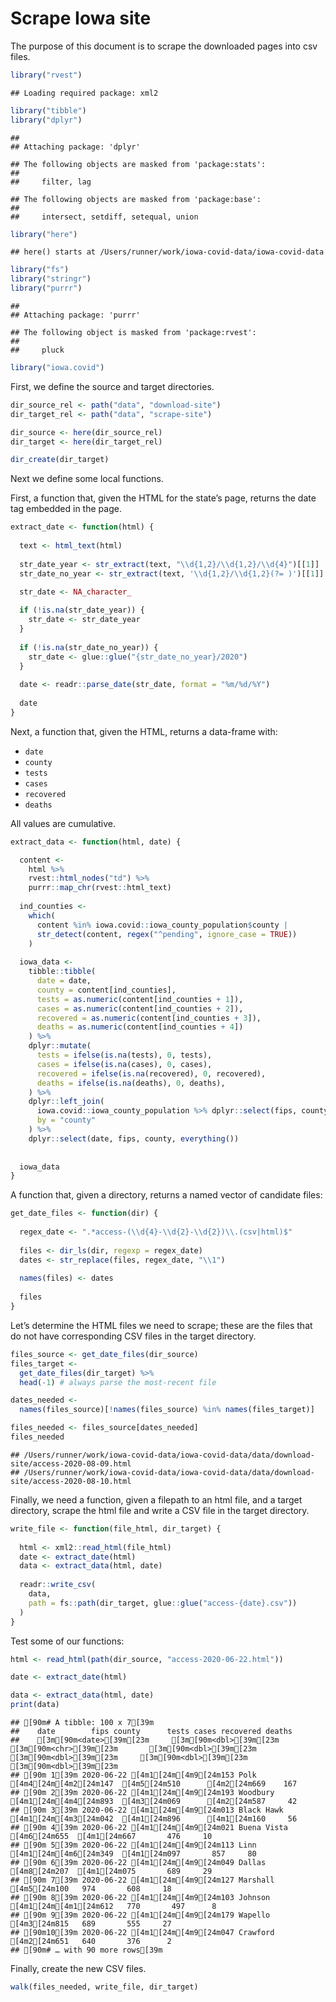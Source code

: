 Scrape Iowa site
================

The purpose of this document is to scrape the downloaded pages into csv
files.

``` r
library("rvest")
```

    ## Loading required package: xml2

``` r
library("tibble")
library("dplyr")
```

    ## 
    ## Attaching package: 'dplyr'

    ## The following objects are masked from 'package:stats':
    ## 
    ##     filter, lag

    ## The following objects are masked from 'package:base':
    ## 
    ##     intersect, setdiff, setequal, union

``` r
library("here")
```

    ## here() starts at /Users/runner/work/iowa-covid-data/iowa-covid-data

``` r
library("fs")
library("stringr")
library("purrr")
```

    ## 
    ## Attaching package: 'purrr'

    ## The following object is masked from 'package:rvest':
    ## 
    ##     pluck

``` r
library("iowa.covid")
```

First, we define the source and target directories.

``` r
dir_source_rel <- path("data", "download-site")
dir_target_rel <- path("data", "scrape-site")

dir_source <- here(dir_source_rel)
dir_target <- here(dir_target_rel)

dir_create(dir_target)
```

Next we define some local functions.

First, a function that, given the HTML for the state’s page, returns the
date tag embedded in the page.

``` r
extract_date <- function(html) {
  
  text <- html_text(html)
  
  str_date_year <- str_extract(text, "\\d{1,2}/\\d{1,2}/\\d{4}")[[1]]
  str_date_no_year <- str_extract(text, '\\d{1,2}/\\d{1,2}(?= )')[[1]]

  str_date <- NA_character_
  
  if (!is.na(str_date_year)) {
    str_date <- str_date_year
  }
  
  if (!is.na(str_date_no_year)) {
    str_date <- glue::glue("{str_date_no_year}/2020")
  }
  
  date <- readr::parse_date(str_date, format = "%m/%d/%Y")
  
  date
}
```

Next, a function that, given the HTML, returns a data-frame with:

  - `date`
  - `county`
  - `tests`
  - `cases`
  - `recovered`
  - `deaths`

All values are cumulative.

``` r
extract_data <- function(html, date) {

  content <-
    html %>%
    rvest::html_nodes("td") %>%
    purrr::map_chr(rvest::html_text)
  
  ind_counties <- 
    which(
      content %in% iowa.covid::iowa_county_population$county |
      str_detect(content, regex("^pending", ignore_case = TRUE))  
    )
  
  iowa_data <- 
    tibble::tibble(
      date = date,
      county = content[ind_counties],
      tests = as.numeric(content[ind_counties + 1]),
      cases = as.numeric(content[ind_counties + 2]),
      recovered = as.numeric(content[ind_counties + 3]),
      deaths = as.numeric(content[ind_counties + 4])
    ) %>%
    dplyr::mutate(
      tests = ifelse(is.na(tests), 0, tests),
      cases = ifelse(is.na(cases), 0, cases),
      recovered = ifelse(is.na(recovered), 0, recovered),
      deaths = ifelse(is.na(deaths), 0, deaths),
    ) %>% 
    dplyr::left_join(
      iowa.covid::iowa_county_population %>% dplyr::select(fips, county),
      by = "county"
    ) %>%
    dplyr::select(date, fips, county, everything())
    
  
  iowa_data
}
```

A function that, given a directory, returns a named vector of candidate
files:

``` r
get_date_files <- function(dir) {
  
  regex_date <- ".*access-(\\d{4}-\\d{2}-\\d{2})\\.(csv|html)$"
  
  files <- dir_ls(dir, regexp = regex_date)
  dates <- str_replace(files, regex_date, "\\1")
  
  names(files) <- dates
  
  files
} 
```

Let’s determine the HTML files we need to scrape; these are the files
that do not have corresponding CSV files in the target directory.

``` r
files_source <- get_date_files(dir_source)
files_target <- 
  get_date_files(dir_target) %>%
  head(-1) # always parse the most-recent file

dates_needed <- 
  names(files_source)[!names(files_source) %in% names(files_target)]

files_needed <- files_source[dates_needed]
files_needed
```

    ## /Users/runner/work/iowa-covid-data/iowa-covid-data/data/download-site/access-2020-08-09.html
    ## /Users/runner/work/iowa-covid-data/iowa-covid-data/data/download-site/access-2020-08-10.html

Finally, we need a function, given a filepath to an html file, and a
target directory, scrape the html file and write a CSV file in the
target directory.

``` r
write_file <- function(file_html, dir_target) {
  
  html <- xml2::read_html(file_html)
  date <- extract_date(html)
  data <- extract_data(html, date)
  
  readr::write_csv(
    data, 
    path = fs::path(dir_target, glue::glue("access-{date}.csv"))
  )
}
```

Test some of our functions:

``` r
html <- read_html(path(dir_source, "access-2020-06-22.html"))

date <- extract_date(html)
```

``` r
data <- extract_data(html, date)
print(data)
```

    ## [90m# A tibble: 100 x 7[39m
    ##    date        fips county      tests cases recovered deaths
    ##    [3m[90m<date>[39m[23m     [3m[90m<dbl>[39m[23m [3m[90m<chr>[39m[23m       [3m[90m<dbl>[39m[23m [3m[90m<dbl>[39m[23m     [3m[90m<dbl>[39m[23m  [3m[90m<dbl>[39m[23m
    ## [90m 1[39m 2020-06-22 [4m1[24m[4m9[24m153 Polk        [4m4[24m[4m2[24m147  [4m5[24m510      [4m2[24m669    167
    ## [90m 2[39m 2020-06-22 [4m1[24m[4m9[24m193 Woodbury    [4m1[24m[4m4[24m893  [4m3[24m069      [4m2[24m587     42
    ## [90m 3[39m 2020-06-22 [4m1[24m[4m9[24m013 Black Hawk  [4m1[24m[4m3[24m042  [4m1[24m896      [4m1[24m160     56
    ## [90m 4[39m 2020-06-22 [4m1[24m[4m9[24m021 Buena Vista  [4m6[24m655  [4m1[24m667       476     10
    ## [90m 5[39m 2020-06-22 [4m1[24m[4m9[24m113 Linn        [4m1[24m[4m6[24m349  [4m1[24m097       857     80
    ## [90m 6[39m 2020-06-22 [4m1[24m[4m9[24m049 Dallas       [4m8[24m207  [4m1[24m075       689     29
    ## [90m 7[39m 2020-06-22 [4m1[24m[4m9[24m127 Marshall     [4m5[24m100   974       608     18
    ## [90m 8[39m 2020-06-22 [4m1[24m[4m9[24m103 Johnson     [4m1[24m[4m1[24m612   770       497      8
    ## [90m 9[39m 2020-06-22 [4m1[24m[4m9[24m179 Wapello      [4m3[24m815   689       555     27
    ## [90m10[39m 2020-06-22 [4m1[24m[4m9[24m047 Crawford     [4m2[24m651   640       376      2
    ## [90m# … with 90 more rows[39m

Finally, create the new CSV files.

``` r
walk(files_needed, write_file, dir_target)
```
